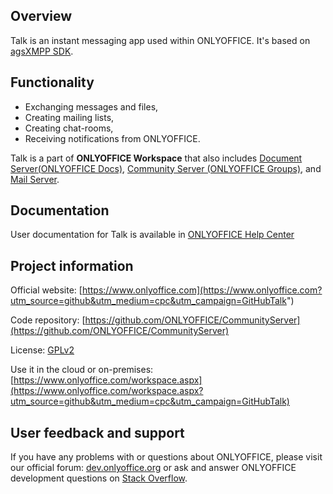 ## Overview

Talk is an instant messaging app used within ONLYOFFICE. It's based on [agsXMPP SDK](https://www.ag-software.net/agsxmpp-sdk/ "AG-Software » agsXMPP SDK").

## Functionality

* Exchanging messages and files,
* Creating mailing lists,
* Creating chat-rooms,
* Receiving notifications from ONLYOFFICE.

Talk is a part of **ONLYOFFICE Workspace** that also includes [Document Server(ONLYOFFICE Docs)](https://github.com/ONLYOFFICE/DocumentServer), [Community Server (ONLYOFFICE Groups)](https://github.com/ONLYOFFICE/CommunityServer), and [Mail Server](https://github.com/ONLYOFFICE/Docker-MailServer).

## Documentation

User documentation for Talk is available in [ONLYOFFICE Help Center](https://helpcenter.onlyoffice.com/gettingstarted/talk.aspx)

## Project information

Official website: [https://www.onlyoffice.com](https://www.onlyoffice.com?utm_source=github&utm_medium=cpc&utm_campaign=GitHubTalk")

Code repository: [https://github.com/ONLYOFFICE/CommunityServer](https://github.com/ONLYOFFICE/CommunityServer)

License: [GPLv2](https://www.gnu.org/licenses/old-licenses/gpl-2.0.en.html)

Use it in the cloud or on-premises: [https://www.onlyoffice.com/workspace.aspx](https://www.onlyoffice.com/workspace.aspx?utm_source=github&utm_medium=cpc&utm_campaign=GitHubTalk)

## User feedback and support

If you have any problems with or questions about ONLYOFFICE, please visit our official forum: [dev.onlyoffice.org][1] or ask and answer ONLYOFFICE development questions on [Stack Overflow][2].

  [1]: http://dev.onlyoffice.org
  [2]: http://stackoverflow.com/questions/tagged/onlyoffice
